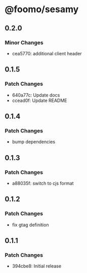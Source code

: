 # @foomo/sesamy

## 0.2.0

### Minor Changes

- cea5770: additional client header

## 0.1.5

### Patch Changes

- 640a77c: Update docs
- ccead0f: Update README

## 0.1.4

### Patch Changes

- bump dependencies

## 0.1.3

### Patch Changes

- a88035f: switch to cjs format

## 0.1.2

### Patch Changes

- fix gtag definition

## 0.1.1

### Patch Changes

- 394cbe8: Initial release
